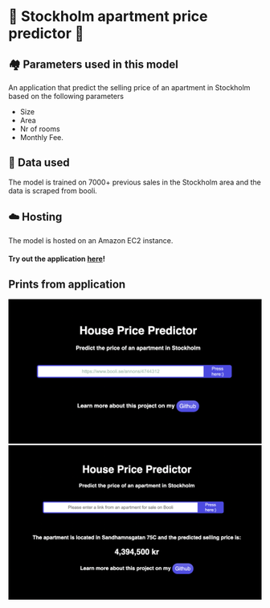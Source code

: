 # 🏡 Stockholm apartment price predictor 🏡

## 🏘 Parameters used in this model
An application that predict the selling price of an apartment in Stockholm based on the following parameters
- Size
- Area
- Nr of rooms
- Monthly Fee.

## 💾 Data used
The model is trained on 7000+ previous sales in the Stockholm area and the data is scraped from booli. 

## ☁️ Hosting
The model is hosted on an Amazon EC2 instance.

#### Try out the application <a href="http://ec2-16-170-219-39.eu-north-1.compute.amazonaws.com:8080/" target="_blank">here</a>!

## Prints from application <br>
<img src="static/sample_1.png" alt="Italian Trulli">
<img src="static/sample_2.png" alt="Italian Trulli">

